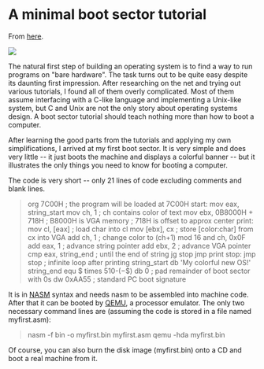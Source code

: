 # A minimal boot sector tutorial

From [here](https://yinwang1.substack.com/p/boot-sector).

![](https://substackcdn.com/image/fetch/w_1456,c_limit,f_auto,q_auto:good,fl_progressive:steep/https%3A%2F%2Fbucketeer-e05bbc84-baa3-437e-9518-adb32be77984.s3.amazonaws.com%2Fpublic%2Fimages%2F6f08a434-dc03-4ba4-b018-36633b586a02_720x400.png)

The natural first step of building an operating system is to find a way to run programs on "bare hardware". The task turns out to be quite easy despite its daunting first impression. After researching on the net and trying out various tutorials, I found all of them overly complicated. Most of them assume interfacing with a C-like language and implementing a Unix-like system, but C and Unix are not the only story about operating systems design. A boot sector tutorial should teach nothing more than how to boot a computer.

After learning the good parts from the tutorials and applying my own simplifications, I arrived at my first boot sector. It is very simple and does very little -- it just boots the machine and displays a colorful banner -- but it illustrates the only things you need to know for booting a computer.

The code is very short -- only 21 lines of code excluding comments and blank lines.

> org 7C00H                      ; the program will be loaded at 7C00H
>     start:
>       mov eax, string_start
>       mov ch, 1                    ; ch contains color of text
>       mov ebx, 0B8000H + 718H      ; B8000H is VGA memory
>                                    ; 718H is offset to approx center
>     print:
>       mov cl, [eax]                ; load char into cl
>       mov [ebx], cx                ; store [color:char] from cx into VGA
>       add ch, 1                    ; change color to (ch+1) mod 16
>       and ch, 0x0F
>       add eax, 1                   ; advance string pointer
>       add ebx, 2                   ; advance VGA pointer
>       cmp eax, string_end          ; until the end of string
>       jg stop
>       jmp print
>     stop:
>       jmp stop                     ; infinite loop after printing
>     string_start db 'My colorful new OS!'
>       string_end equ $
>     times 510-($-$$) db 0        ; pad remainder of boot sector with 0s
>       dw 0xAA55                    ; standard PC boot signature

<span>It is in</span> [NASM](http://www.nasm.us) <span>syntax and needs nasm to be assembled into machine code. After that it can be booted by</span> [QEMU](http://www.qemu.org)<span>, a processor emulator. The only two necessary command lines are (assuming the code is stored in a file named myfirst.asm):</span>

> nasm -f bin -o myfirst.bin myfirst.asm
>     qemu -hda myfirst.bin

Of course, you can also burn the disk image (myfirst.bin) onto a CD and boot a real machine from it.
